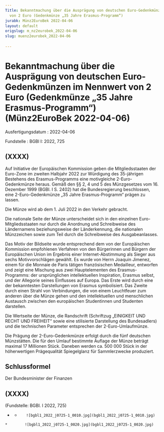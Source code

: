 ```yaml
---
Title: Bekanntmachung über die Ausprägung von deutschen Euro-Gedenkmünzen im Nennwert
  von 2 Euro (Gedenkmünze „35 Jahre Erasmus-Programm“)
jurabk: Münz2EuroBek 2022-04-06
layout: default
origslug: m_nz2eurobek_2022-04-06
slug: muenz2eurobek_2022-04-06

---
```


# Bekanntmachung über die Ausprägung von deutschen Euro-Gedenkmünzen im Nennwert von 2 Euro (Gedenkmünze „35 Jahre Erasmus-Programm“) (Münz2EuroBek 2022-04-06)

Ausfertigungsdatum
:   2022-04-06

Fundstelle
:   BGBl I: 2022, 725


## (XXXX)

Auf Initiative der Europäischen Kommission geben die Mitgliedsstaaten der Euro-Zone im zweiten Halbjahr 2022 zur Würdigung des 35-jährigen Bestehens des Erasmus-Programms eine motivgleiche 2-Euro-Gedenkmünze heraus. Gemäß den §§ 2, 4 und 5 des Münzgesetzes vom 16. Dezember 1999 (BGBl. I S. 2402) hat die Bundesregierung beschlossen, eine 2-Euro-Gedenkmünze „35 Jahre Erasmus-Programm“ prägen zu lassen.

Die Münze wird ab dem 1. Juli 2022 in den Verkehr gebracht.

Die nationale Seite der Münze unterscheidet sich in den einzelnen Euro-Mitgliedsstaaten nur durch die Anordnung und Schreibweise des Ländernamens beziehungsweise der Länderkennung, die nationalen Münzzeichen sowie zum Teil durch die Schreibweise des Ausgabeanlasses.

Das Motiv der Bildseite wurde entsprechend dem von der Europäischen Kommission empfohlenen Verfahren von den Bürgerinnen und Bürgern der Europäischen Union im Ergebnis einer Internet-Abstimmung als Sieger aus sechs Motivvorschlägen gewählt. Es wurde von Herrn Joaquin Jimenez, einem für die Monnaie de Paris tätigen französischen Medailleur, entworfen und zeigt eine Mischung aus zwei Hauptelementen des Erasmus-Programms: der ursprünglichen intellektuellen Inspiration, Erasmus selbst, und der Allegorie seines Einflusses auf Europa. Das Erste wird durch eine der bekanntesten Darstellungen von Erasmus symbolisiert. Das Zweite durch einen Strahl von Verbindungen, die von einem Leuchtfeuer zum anderen über die Münze gehen und den intellektuellen und menschlichen Austausch zwischen den europäischen Studentinnen und Studenten darstellen.

Die Wertseite der Münze, die Randschrift (Schriftzug „EINIGKEIT UND RECHT UND FREIHEIT“ sowie eine stilisierte Darstellung des Bundesadlers) und die technischen Parameter entsprechen der 2-Euro-Umlaufmünze.

Die Prägung der 2-Euro-Gedenkmünze erfolgt durch die fünf deutschen Münzstätten. Die für den Umlauf bestimmte Auflage der Münze beträgt maximal 17 Millionen Stück. Daneben werden ca. 500 000 Stück
in der              höherwertigen Prägequalität Spiegelglanz für Sammlerzwecke produziert.


## Schlussformel

Der Bundesminister der Finanzen


## (XXXX)

(Fundstelle: BGBl. I 2022, 725)



*    *        ![bgbl1_2022_j0725-1_0010.jpg](bgbl1_2022_j0725-1_0010.jpg)
    *        ![bgbl1_2022_j0725-1_0020.jpg](bgbl1_2022_j0725-1_0020.jpg)



